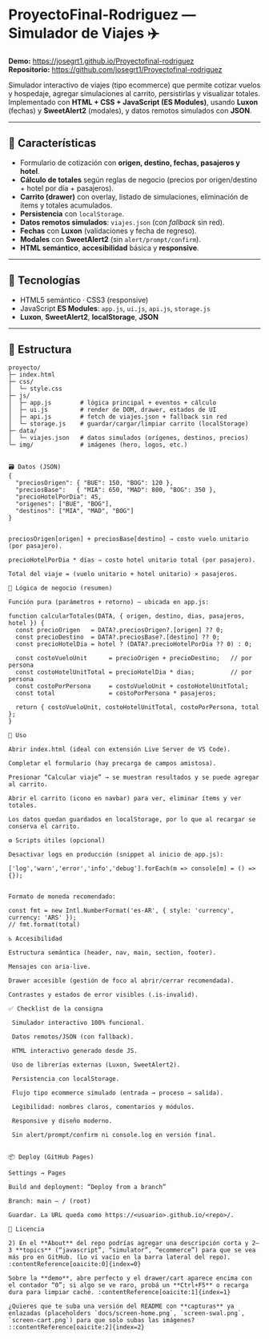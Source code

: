 # ProyectoFinal-Rodriguez — Simulador de Viajes ✈️

**Demo:** https://josegrt1.github.io/Proyectofinal-rodriguez  
**Repositorio:** https://github.com/josegrt1/Proyectofinal-rodriguez

Simulador interactivo de viajes (tipo ecommerce) que permite cotizar vuelos y hospedaje, agregar simulaciones al carrito, persistirlas y visualizar totales. Implementado con **HTML + CSS + JavaScript (ES Modules)**, usando **Luxon** (fechas) y **SweetAlert2** (modales), y datos remotos simulados con **JSON**.

---

## 🚀 Características

- Formulario de cotización con **origen, destino, fechas, pasajeros y hotel**.  
- **Cálculo de totales** según reglas de negocio (precios por origen/destino + hotel por día + pasajeros).  
- **Carrito (drawer)** con overlay, listado de simulaciones, eliminación de ítems y totales acumulados.  
- **Persistencia** con `localStorage`.  
- **Datos remotos simulados**: `viajes.json` (con *fallback* sin red).  
- **Fechas** con **Luxon** (validaciones y fecha de regreso).  
- **Modales** con **SweetAlert2** (sin `alert/prompt/confirm`).  
- **HTML semántico**, **accesibilidad** básica y **responsive**.

---

## 🧩 Tecnologías

- HTML5 semántico · CSS3 (responsive)  
- JavaScript **ES Modules**: `app.js`, `ui.js`, `api.js`, `storage.js`  
- **Luxon**, **SweetAlert2**, **localStorage**, **JSON**

---

## 📂 Estructura

```text
proyecto/
├─ index.html
├─ css/
│  └─ style.css
├─ js/
│  ├─ app.js        # lógica principal + eventos + cálculo
│  ├─ ui.js         # render de DOM, drawer, estados de UI
│  ├─ api.js        # fetch de viajes.json + fallback sin red
│  └─ storage.js    # guardar/cargar/limpiar carrito (localStorage)
├─ data/
│  └─ viajes.json   # datos simulados (orígenes, destinos, precios)
└─ img/             # imágenes (hero, logos, etc.)


🗃️ Datos (JSON)
{
  "preciosOrigen": { "BUE": 150, "BOG": 120 },
  "preciosBase":   { "MIA": 650, "MAD": 800, "BOG": 350 },
  "precioHotelPorDia": 45,
  "origenes": ["BUE", "BOG"],
  "destinos": ["MIA", "MAD", "BOG"]
}


preciosOrigen[origen] + preciosBase[destino] ⇒ costo vuelo unitario (por pasajero).

precioHotelPorDia * días ⇒ costo hotel unitario total (por pasajero).

Total del viaje = (vuelo unitario + hotel unitario) × pasajeros.

🧠 Lógica de negocio (resumen)

Función pura (parámetros + retorno) — ubicada en app.js:

function calcularTotales(DATA, { origen, destino, dias, pasajeros, hotel }) {
  const precioOrigen   = DATA?.preciosOrigen?.[origen] ?? 0;
  const precioDestino  = DATA?.preciosBase?.[destino] ?? 0;
  const precioHotelDia = hotel ? (DATA?.precioHotelPorDia ?? 0) : 0;

  const costoVueloUnit      = precioOrigen + precioDestino;   // por persona
  const costoHotelUnitTotal = precioHotelDia * dias;          // por persona
  const costoPorPersona     = costoVueloUnit + costoHotelUnitTotal;
  const total               = costoPorPersona * pasajeros;

  return { costoVueloUnit, costoHotelUnitTotal, costoPorPersona, total };
}

🧪 Uso

Abrir index.html (ideal con extensión Live Server de VS Code).

Completar el formulario (hay precarga de campos amistosa).

Presionar “Calcular viaje” → se muestran resultados y se puede agregar al carrito.

Abrir el carrito (icono en navbar) para ver, eliminar ítems y ver totales.

Los datos quedan guardados en localStorage, por lo que al recargar se conserva el carrito.

⚙️ Scripts útiles (opcional)

Desactivar logs en producción (snippet al inicio de app.js):

['log','warn','error','info','debug'].forEach(m => console[m] = () => {});


Formato de moneda recomendado:

const fmt = new Intl.NumberFormat('es-AR', { style: 'currency', currency: 'ARS' });
// fmt.format(total)

♿ Accesibilidad

Estructura semántica (header, nav, main, section, footer).

Mensajes con aria-live.

Drawer accesible (gestión de foco al abrir/cerrar recomendada).

Contrastes y estados de error visibles (.is-invalid).

✅ Checklist de la consigna

 Simulador interactivo 100% funcional.

 Datos remotos/JSON (con fallback).

 HTML interactivo generado desde JS.

 Uso de librerías externas (Luxon, SweetAlert2).

 Persistencia con localStorage.

 Flujo tipo ecommerce simulado (entrada → proceso → salida).

 Legibilidad: nombres claros, comentarios y módulos.

 Responsive y diseño moderno.

 Sin alert/prompt/confirm ni console.log en versión final.


📦 Deploy (GitHub Pages)

Settings → Pages

Build and deployment: “Deploy from a branch”

Branch: main – / (root)

Guardar. La URL queda como https://<usuario>.github.io/<repo>/.

📜 Licencia

2) En el **About** del repo podrías agregar una descripción corta y 2–3 **topics** (“javascript”, “simulator”, “ecommerce”) para que se vea más pro en GitHub. (Lo vi vacío en la barra lateral del repo). :contentReference[oaicite:0]{index=0}

Sobre la **demo**, abre perfecto y el drawer/cart aparece encima con el contador “0”; si algo se ve raro, probá un **Ctrl+F5** o recarga dura para limpiar caché. :contentReference[oaicite:1]{index=1}

¿Quieres que te suba una versión del README con **capturas** ya enlazadas (placeholders `docs/screen-home.png`, `screen-swal.png`, `screen-cart.png`) para que solo subas las imágenes?
::contentReference[oaicite:2]{index=2}
